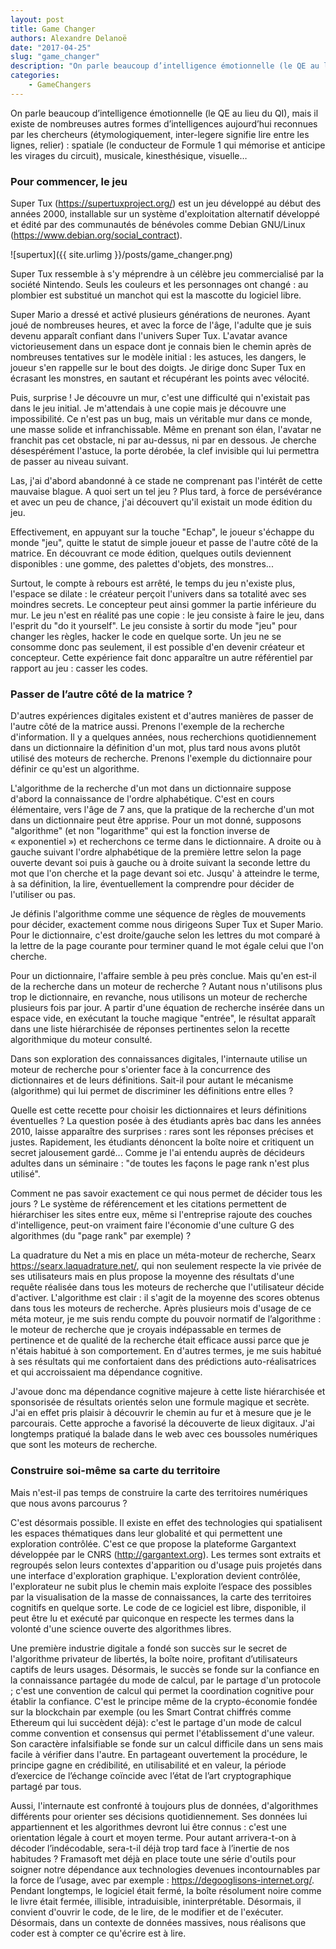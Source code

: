 ```yaml
---
layout: post
title: Game Changer
authors: Alexandre Delanoë
date: "2017-04-25"
slug: "game_changer"
description: "On parle beaucoup d’intelligence émotionnelle (le QE au lieu du QI), mais il existe de nombreuses autres formes d’intelligences..."
categories:
    - GameChangers
---
```


On parle beaucoup d’intelligence émotionnelle (le QE au lieu du QI), mais il existe de nombreuses autres formes d’intelligences aujourd’hui reconnues par les chercheurs (étymologiquement, inter-legere signifie lire entre les lignes, relier) : spatiale (le conducteur de Formule 1 qui mémorise et anticipe les virages du circuit), musicale, kinesthésique, visuelle…

### Pour commencer, le jeu

Super Tux (<https://supertuxproject.org/>) est un jeu développé au début des années 2000, installable sur un système d'exploitation alternatif développé et édité par des communautés de bénévoles comme Debian GNU/Linux (<https://www.debian.org/social_contract>).

![supertux]({{ site.urlimg }}/posts/game_changer.png)

Super Tux ressemble à s'y méprendre à un célèbre jeu commercialisé par la société Nintendo. Seuls les couleurs et les personnages ont changé : au plombier est substitué un manchot qui est la mascotte du logiciel libre.

Super Mario a dressé et activé plusieurs générations de neurones. Ayant joué de nombreuses heures, et avec la force de l'âge, l'adulte que je suis devenu apparaît confiant dans l'univers Super Tux. L'avatar avance victorieusement dans un espace dont je connais bien le chemin après de nombreuses tentatives sur le modèle initial : les astuces, les dangers, le joueur s'en rappelle sur le bout des doigts. Je dirige donc Super Tux en écrasant les monstres, en sautant et récupérant les points avec vélocité. 

Puis, surprise ! Je découvre un mur, c'est une difficulté qui n'existait pas dans le jeu initial. Je m'attendais à une copie mais je découvre une impossibilité. Ce n'est pas un bug, mais un véritable mur dans ce monde, une masse solide et infranchissable. Même en prenant son élan, l'avatar ne franchit pas cet obstacle, ni par au-dessus, ni par en dessous. Je cherche désespérément l'astuce, la porte dérobée, la clef invisible qui lui permettra de passer au niveau suivant.

Las, j'ai d'abord abandonné à ce stade ne comprenant pas l'intérêt de cette mauvaise blague. A quoi sert un tel jeu ? Plus tard, à force de persévérance et avec un peu de chance, j'ai découvert qu'il existait un mode édition du jeu.

Effectivement, en appuyant sur la touche "Echap", le joueur s'échappe du monde "jeu", quitte le statut de simple joueur et passe de l'autre côté de la matrice. En découvrant ce mode édition, quelques outils deviennent disponibles : une gomme, des palettes d'objets, des monstres... 

Surtout, le compte à rebours est arrêté, le temps du jeu n'existe plus, l'espace se dilate : le créateur perçoit l'univers dans sa totalité avec ses moindres secrets. Le concepteur peut ainsi gommer la partie inférieure du mur. Le jeu n'est en réalité pas une copie : le jeu consiste à faire le jeu, dans l'esprit du "do it yourself". Le jeu consiste à sortir du mode "jeu" pour changer les règles, hacker le code en quelque sorte. Un jeu ne se consomme donc pas seulement, il est possible d'en devenir créateur et concepteur. Cette expérience fait donc apparaître un autre référentiel par rapport au jeu : casser les codes.

### Passer de l’autre côté de la matrice ?

D'autres expériences digitales existent et d'autres manières de passer de l'autre côté de la matrice aussi. Prenons l'exemple de la recherche d'information. Il y a quelques années, nous recherchions quotidiennement dans un dictionnaire la définition d'un mot, plus tard nous avons plutôt utilisé des moteurs de recherche. Prenons l'exemple du dictionnaire pour définir ce qu'est un algorithme.

L'algorithme de la recherche d'un mot dans un dictionnaire suppose d'abord la connaissance de l'ordre alphabétique. C'est en cours élémentaire, vers l'âge de 7 ans, que la pratique de la recherche d'un mot dans un dictionnaire peut être apprise. Pour un mot donné, supposons "algorithme" (et non "logarithme" qui est la fonction inverse de « exponentiel ») et recherchons ce terme dans le dictionnaire. A droite ou à gauche suivant l'ordre alphabétique de la première lettre selon la page ouverte devant soi puis à gauche ou à droite suivant la seconde lettre du mot que l'on cherche et la page devant soi etc. Jusqu' à atteindre le terme, à sa définition, la lire, éventuellement la comprendre pour décider de l'utiliser ou pas.

Je définis l'algorithme comme une séquence de règles de mouvements pour décider, exactement comme nous dirigeons Super Tux et Super Mario. Pour le dictionnaire, c'est droite/gauche selon les lettres du mot comparé à la lettre de la page courante pour terminer quand le mot égale celui que l'on cherche.

Pour un dictionnaire, l'affaire semble à peu près conclue. Mais qu'en est-il de la recherche dans un moteur de recherche ? Autant nous n'utilisons plus trop le dictionnaire, en revanche, nous utilisons un moteur de recherche plusieurs fois par jour. A partir d'une équation de recherche insérée dans un espace vide, en exécutant la touche magique "entrée", le résultat apparaît dans une liste hiérarchisée de réponses pertinentes selon la recette algorithmique du moteur consulté.

Dans son exploration des connaissances digitales, l'internaute utilise un moteur de recherche pour s'orienter face à la concurrence des dictionnaires et de leurs définitions. Sait-il pour autant le mécanisme (algorithme) qui lui permet de discriminer les définitions entre elles ?

Quelle est cette recette pour choisir les dictionnaires et leurs définitions éventuelles ? La question posée à des étudiants après bac dans les années 2010, laisse apparaître des surprises : rares sont les réponses précises et justes. Rapidement, les étudiants dénoncent la boîte noire et critiquent un secret jalousement gardé... Comme je l'ai entendu auprès de décideurs adultes dans un séminaire : "de toutes les façons le page rank n'est plus utilisé".

Comment ne pas savoir exactement ce qui nous permet de décider tous les jours ? Le système de référencement et les citations permettent de hiérarchiser les sites entre eux, même si l'entreprise rajoute des couches d'intelligence, peut-on vraiment faire l'économie d'une culture G des algorithmes (du "page rank" par exemple) ?

La quadrature du Net a mis en place un méta-moteur de recherche, Searx <https://searx.laquadrature.net/>, qui non seulement respecte la vie privée de ses utilisateurs mais en plus propose la moyenne des résultats d'une requête réalisée dans tous les moteurs de recherche que l'utilisateur décide d'activer. L'algorithme est clair : il s'agit de la moyenne des scores obtenus dans tous les moteurs de recherche. Après plusieurs mois d'usage de ce méta moteur, je me suis rendu compte du pouvoir normatif de l’algorithme : le moteur de recherche que je croyais indépassable en termes de pertinence et de qualité de la recherche était efficace aussi parce que je n'étais habitué à son comportement. En d'autres termes, je me suis habitué à ses résultats qui me confortaient dans des prédictions auto-réalisatrices et qui accroissaient ma dépendance cognitive.

J'avoue donc ma dépendance cognitive majeure à cette liste hiérarchisée et sponsorisée de résultats orientés selon une formule magique et secrète. J'ai en effet pris plaisir à découvrir le chemin au fur et à mesure que je le parcourais. Cette approche a favorisé la découverte de lieux digitaux. J'ai longtemps pratiqué la balade dans le web avec ces boussoles numériques que sont les moteurs de recherche.

### Construire soi-même sa carte du territoire

Mais n'est-il pas temps de construire la carte des territoires numériques que nous avons parcourus ?

C'est désormais possible. Il existe en effet des technologies qui spatialisent les espaces thématiques dans leur globalité et qui permettent une exploration contrôlée. C'est ce que propose la plateforme Gargantext développée par le CNRS (<http://gargantext.org>). Les termes sont extraits et regroupés selon leurs contextes d'apparition ou d'usage puis projetés dans une interface d'exploration graphique. L'exploration devient contrôlée, l'explorateur ne subit plus le chemin mais exploite l’espace des possibles par la visualisation de la masse de connaissances, la carte des territoires cognitifs en quelque sorte. Le code de ce logiciel est libre, disponible, il peut être lu et exécuté par quiconque en respecte les termes dans la volonté d'une science ouverte des algorithmes libres.

Une première industrie digitale a fondé son succès sur le secret de l'algorithme privateur de libertés, la boîte noire, profitant d’utilisateurs captifs de leurs usages. Désormais, le succès se fonde sur la confiance en la connaissance partagée du mode de calcul, par le partage d'un protocole ; c'est une convention de calcul qui permet la coordination cognitive pour établir la confiance. C'est le principe même de la crypto-économie fondée sur la blockchain par exemple (ou les Smart Contrat chiffrés comme Ethereum qui lui succèdent déjà): c'est le partage d'un mode de calcul comme convention et consensus qui permet l'établissement d'une valeur. Son caractère infalsifiable se fonde sur un calcul difficile dans un sens mais facile à vérifier dans l'autre. En partageant ouvertement la procédure, le principe gagne en crédibilité, en utilisabilité et en valeur, la période d’exercice de l’échange coïncide avec l’état de l’art cryptographique partagé par tous.

Aussi, l'internaute est confronté à toujours plus de données, d'algorithmes différents pour orienter ses décisions quotidiennement. Ses données lui appartiennent et les algorithmes devront lui être connus : c'est une orientation légale à court et moyen terme. Pour autant arrivera-t-on à décoder l’indécodable, sera-t-il déjà trop tard face à l’inertie de nos habitudes ? Framasoft met déjà en place toute une série d'outils pour soigner notre dépendance aux technologies devenues incontournables par la force de l’usage, avec par exemple : <https://degooglisons-internet.org/>. Pendant longtemps, le logiciel était fermé, la boîte résolument noire comme le livre était fermée, illisible, intraduisible, ininterprétable. Désormais, il convient d'ouvrir le code, de le lire, de le modifier et de l'exécuter. Désormais, dans un contexte de données massives, nous réalisons que coder est à compter ce qu'écrire est à lire.
